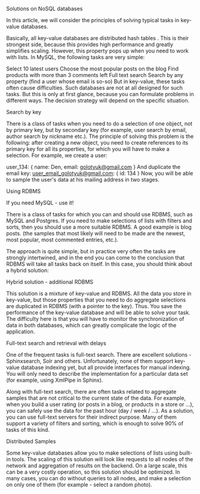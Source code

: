 Solutions on NoSQL databases

In this article, we will consider the principles of solving typical tasks in key-value databases.

Basically, all key-value databases are distributed hash tables . This is their strongest side, because this provides high performance and greatly simplifies scaling. However, this property pops up when you need to work with lists. In MySQL, the following tasks are very simple:

Select 10 latest users
Choose the most popular posts on the blog
Find products with more than 3 comments left
Full text search
Search by any property (find a user whose email is so-so)
But in key-value, these tasks often cause difficulties. Such databases are not at all designed for such tasks. But this is only at first glance, because you can formulate problems in different ways. The decision strategy will depend on the specific situation.

Search by key

There is a class of tasks when you need to do a selection of one object, not by primary key, but by secondary key (for example, user search by email, author search by nickname etc.). The principle of solving this problem is the following: after creating a new object, you need to create references to its primary key for all its properties, for which you will have to make a selection. For example, we create a user:

user_134: {
  name: Den,
  email: golotyuk@gmail.com
}
And duplicate the email key:
user_email_golotyuk@gmail.com: {
  id: 134
}
Now, you will be able to sample the user's data at his mailing address in two stages.

Using RDBMS

If you need MySQL - use it!

There is a class of tasks for which you can and should use RDBMS, such as MySQL and Postgres. If you need to make selections of lists with filters and sorts, then you should use a more suitable RDBMS. A good example is blog posts. (the samples that most likely will need to be made are the newest, most popular, most commented entries, etc.).

The approach is quite simple, but in practice very often the tasks are strongly intertwined, and in the end you can come to the conclusion that RDBMS will take all tasks back on itself. In this case, you should think about a hybrid solution:

Hybrid solution - additional RDBMS

This solution is a mixture of key-value and RDBMS. All the data you store in key-value, but those properties that you need to do aggregate selections are duplicated in RDBMS (with a pointer to the key). Thus. You save the performance of the key-value database and will be able to solve your task. The difficulty here is that you will have to monitor the synchronization of data in both databases, which can greatly complicate the logic of the application.

Full-text search and retrieval with delays

One of the frequent tasks is full-text search. There are excellent solutions - Sphinxsearch, Solr and others. Unfortunately, none of them support key-value database indexing yet, but all provide interfaces for manual indexing. You will only need to describe the implementation for a particular data set (for example, using XmlPipe in Sphinx).

Along with full-text search, there are often tasks related to aggregate samples that are not critical to the current state of the data. For example, when you build a user rating (or posts in a blog, or products in a store or ...), you can safely use the data for the past hour (day / week / ...). As a solution, you can use full-text servers for their indirect purpose. Many of them support a variety of filters and sorting, which is enough to solve 90% of tasks of this kind.

Distributed Samples

Some key-value databases allow you to make selections of lists using built-in tools. The scaling of this solution will look like requests to all nodes of the network and aggregation of results on the backend. On a large scale, this can be a very costly operation, so this solution should be optimized. In many cases, you can do without queries to all nodes, and make a selection on only one of them (for example - select a random photo).